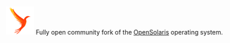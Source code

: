 ![logo](images/logo.png) Fully open community fork of the [OpenSolaris](https://en.wikipedia.org/wiki/OpenSolaris) operating system.

